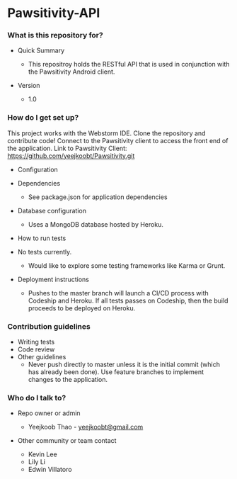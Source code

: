 # Pawsitivity-API

### What is this repository for? ###
* Quick Summary
    * This repositroy holds the RESTful API that is used in conjunction with the Pawsitivity Android client.

* Version
    * 1.0

### How do I get set up? ###

This project works with the Webstorm IDE.
Clone the repository and contribute code!
Connect to the Pawsitivity client to access the front end of the application.
Link to Pawsitivity Client: https://github.com/yeejkoobt/Pawsitivity.git

* Configuration

* Dependencies
    * See package.json for application dependencies
    
* Database configuration
    * Uses a MongoDB database hosted by Heroku.

* How to run tests
* No tests currently.
    * Would like to explore some testing frameworks like Karma or Grunt.

* Deployment instructions
    * Pushes to the master branch will launch a CI/CD process with Codeship and Heroku. If all tests passes on Codeship, then the build proceeds to be deployed on Heroku.


### Contribution guidelines ###

* Writing tests
* Code review
* Other guidelines
    * Never push directly to master unless it is the initial commit (which has already been done).
Use feature branches to implement changes to the application.

### Who do I talk to? ###

* Repo owner or admin
    * Yeejkoob Thao - yeejkoobt@gmail.com

* Other community or team contact
    * Kevin Lee
    * Lily Li
    * Edwin Villatoro
